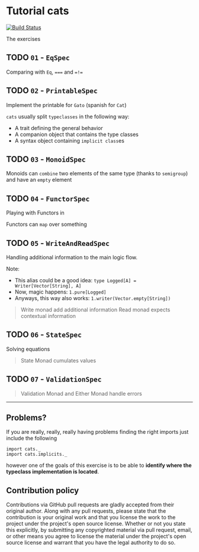 Tutorial cats
======

[![Build Status](https://travis-ci.org/fagossa/tutorial-cats.svg?branch=solution)](https://travis-ci.org/fagossa/tutorial-cats)


The exercises

## TODO `01` - `EqSpec`

Comparing with `Eq`, `===` and `=!=`


## TODO `02` - `PrintableSpec`

Implement the printable for `Gato` (spanish for `Cat`)

`cats` usually split `typeclasses` in the following way:
* A trait defining the general behavior
* A companion object that contains the type classes
* A syntax object containing `implicit class`es


## TODO `03` - `MonoidSpec`

Monoids can `combine` two elements of the same type (thanks to `semigroup`) and have an `empty` element


## TODO `04` - `FunctorSpec`

Playing with Functors in 

Functors can `map` over something


## TODO `05` - `WriteAndReadSpec`

Handling additional information to the main logic flow.

Note:
- This alias could be a good idea: `type Logged[A] = Writer[Vector[String], A]`
- Now, magic happens: `1.pure[Logged]`
- Anyways, this way also works: `1.writer(Vector.empty[String])`

> Write monad add additional information
> Read monad expects contextual information


## TODO `06` - `StateSpec`

Solving equations

> State Monad cumulates values


## TODO `07` - `ValidationSpec`

> Validation Monad and Either Monad handle errors


-----

## Problems?

If you are really, really, really having problems finding the right imports just include the following

```
import cats._
import cats.implicits._
```

however one of the goals of this exercise is to be able to __identify where the typeclass implementation is located__.

## Contribution policy ##

Contributions via GitHub pull requests are gladly accepted from their original author. Along with
any pull requests, please state that the contribution is your original work and that you license
the work to the project under the project's open source license. Whether or not you state this
explicitly, by submitting any copyrighted material via pull request, email, or other means you
agree to license the material under the project's open source license and warrant that you have the
legal authority to do so.